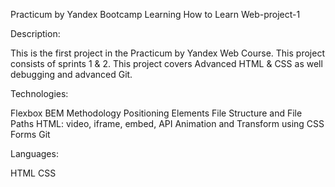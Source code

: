 Practicum by Yandex Bootcamp 
Learning How to Learn
Web-project-1



Description:

This is the first project in the Practicum by Yandex Web Course. This project consists of sprints 1 & 2.
This project covers Advanced HTML & CSS as well debugging and advanced Git.

Technologies:

Flexbox
BEM Methodology
Positioning Elements
File Structure and File Paths
HTML: video, iframe, embed, API
Animation and Transform using CSS
Forms
Git

Languages:

HTML
CSS
